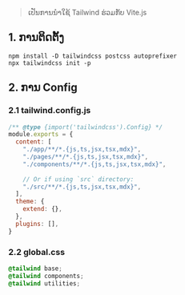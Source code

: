 > ເປັນການນຳໃຊ້ Tailwind ຮ່ວມກັບ Vite.js

## 1. ການຕິດຕັ້ງ
```shell
npm install -D tailwindcss postcss autoprefixer
npx tailwindcss init -p
```

## 2. ການ Config
### 2.1 tailwind.config.js

```js
/** @type {import('tailwindcss').Config} */
module.exports = {
  content: [
    "./app/**/*.{js,ts,jsx,tsx,mdx}",
    "./pages/**/*.{js,ts,jsx,tsx,mdx}",
    "./components/**/*.{js,ts,jsx,tsx,mdx}",
 
    // Or if using `src` directory:
    "./src/**/*.{js,ts,jsx,tsx,mdx}",
  ],
  theme: {
    extend: {},
  },
  plugins: [],
}
```

### 2.2 global.css

```css
@tailwind base;
@tailwind components;
@tailwind utilities;
